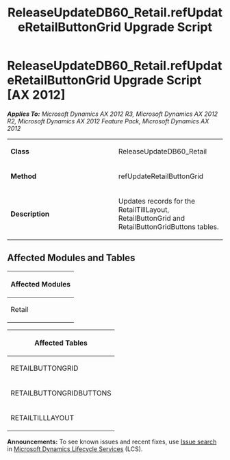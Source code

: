 ﻿---
title: ReleaseUpdateDB60_Retail.refUpdateRetailButtonGrid Upgrade Script
TOCTitle: ReleaseUpdateDB60_Retail.refUpdateRetailButtonGrid Upgrade Script
ms:assetid: ada9e33f-4119-c28f-55e7-004c5eb1f55e
ms:mtpsurl: https://msdn.microsoft.com/en-us/library/JJ686536(v=AX.60)
ms:contentKeyID: 49710491
ms.date: 05/18/2015
mtps_version: v=AX.60
---

# ReleaseUpdateDB60\_Retail.refUpdateRetailButtonGrid Upgrade Script [AX 2012]


_**Applies To:** Microsoft Dynamics AX 2012 R3, Microsoft Dynamics AX 2012 R2, Microsoft Dynamics AX 2012 Feature Pack, Microsoft Dynamics AX 2012_

<table>
<colgroup>
<col style="width: 50%" />
<col style="width: 50%" />
</colgroup>
<tbody>
<tr class="odd">
<td><p><strong>Class</strong></p></td>
<td><p>ReleaseUpdateDB60_Retail</p></td>
</tr>
<tr class="even">
<td><p><strong>Method</strong></p></td>
<td><p>refUpdateRetailButtonGrid</p></td>
</tr>
<tr class="odd">
<td><p><strong>Description</strong></p></td>
<td><p>Updates records for the RetailTillLayout, RetailButtonGrid and RetailButtonGridButtons tables.</p></td>
</tr>
</tbody>
</table>


## Affected Modules and Tables

<table>
<colgroup>
<col style="width: 100%" />
</colgroup>
<thead>
<tr class="header">
<th><p>Affected Modules</p></th>
</tr>
</thead>
<tbody>
<tr class="odd">
<td><p>Retail</p></td>
</tr>
</tbody>
</table>


<table>
<colgroup>
<col style="width: 100%" />
</colgroup>
<thead>
<tr class="header">
<th><p>Affected Tables</p></th>
</tr>
</thead>
<tbody>
<tr class="odd">
<td><p>RETAILBUTTONGRID</p></td>
</tr>
<tr class="even">
<td><p>RETAILBUTTONGRIDBUTTONS</p></td>
</tr>
<tr class="odd">
<td><p>RETAILTILLLAYOUT</p></td>
</tr>
</tbody>
</table>

  
**Announcements:** To see known issues and recent fixes, use [Issue search](http://go.microsoft.com/fwlink/?linkid=389258) in [Microsoft Dynamics Lifecycle Services](http://go.microsoft.com/fwlink/?linkid=306505) (LCS).

